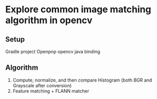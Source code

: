 # Explore common image matching algorithm in opencv

## Setup 

Gradle project
Openpnp opencv java binding

## Algorithm 

1. Compute, normalize, and then compare Histogram (both BGR and Grayscale after conversion)
2. Feature matching + FLANN matcher

